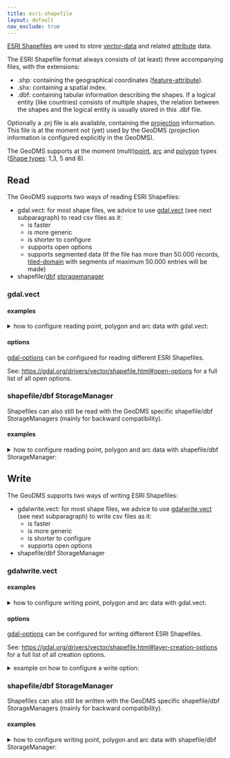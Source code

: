 ```yaml
---
title: esri-shapefile
layout: default
nav_exclude: true
---
```

[ESRI Shapefiles](https://en.wikipedia.org/wiki/Shapefile) are used to store [vector-data](vector-data) and related [attribute](attribute) data.

The ESRI Shapefile format always consists of (at least) three accompanying files, with the extensions:
- .shp: containing the geographical coordinates ([feature-attribute](feature-attribute)).
- .shx: containing a spatial index.
- .dbf: containing tabular information describing the shapes. If a logical entity (like countries) consists of multiple shapes, the relation between the shapes and the logical entity is usually stored in this .dbf file.

Optionally a .prj file is als available, containing the [projection](https://en.wikipedia.org/wiki/Map_projection) information.
This file is at the moment not (yet) used by the GeoDMS (projection information is configured explicitly in the GeoDMS).

The GeoDMS supports at the moment (multi)[point](point), [arc](arc) and [polygon](polygon) types ([Shape types](https://en.wikipedia.org/wiki/Shapefile): 1,3, 5 and 8).

## Read

The GeoDMS supports two ways of reading ESRI Shapefiles:

- gdal.vect: for most shape files, we advice to use [gdal.vect](gdal.vect) (see next subparagraph) to read csv files as it:
    - is faster
    - is more generic 
    - is shorter to configure
    - supports open options 
    - supports segmented data (If the file has more than 50.000 records, [tiled-domain](tiled-domain) with segments of maximum 50.000 entries will be made)
- shapefile/[dbf](dbf) [storagemanager](storagemanager)

### gdal.vect

#### examples 
<details><summary>how to configure reading point, polygon and arc data with gdal.vect:</summary>

<pre>
unit&lt;uint32&gt; location
:  StorageName = "%projDir%/vectordata/points.shp"
,  <B>StorageType = "gdal.vect"</B>
{
   attribute&lt;point_rd&gt; geometry;
   attribute&lt;string&gt;   name;
}

unit&lt;uint32&gt; region
:  StorageName = "%projDir%/vectordata/region.shp"
,  <B>StorageType = "gdal.vect"</B>
{
   attribute&lt;point_rd&gt; geometry (<B>polygon</B>);
   attribute&lt;string&gt;   name;
}

unit&lt;uint32&gt; road
:  StorageName = "%projDir%/vectordata/road.shp"
,  <B>StorageType = "gdal.vect"</B>
{
   attribute&lt;point_rd&gt; geometry (<B>arc</B>);
   attribute&lt;string&gt;   name;
}
</pre>

The .shp file is configured as [storagename](storagename) for the [domain-unit](domain-unit).

The .dbf and .shx files are not explicitly configured, but need to be available in the same folder as the .shp file. 

The difference between the configuration of points, arcs and polygons is the configured [composition](composition).

If your dbf file already contains an attribute named geometry, use another attribute name for the data from the .shp file, for instance geom.
</details>

#### options

[gdal-options](gdal-options) can be configured for reading different ESRI Shapefiles. 

See: <https://gdal.org/drivers/vector/shapefile.html#open-options> for a full list of all open options.

### shapefile/dbf StorageManager

Shapefiles can also still be read with the GeoDMS specific shapefile/dbf StorageManagers (mainly for backward compatibility).

#### examples 
<details><summary>how to configure reading point, polygon and arc data with shapefile/dbf StorageManager:</summary>

<pre>
unit&lt;uint32&gt; location: StorageName = "<B>%projDir%/data/location.dbf</B>"
{
   attribute&lt;point_rd&gt; geometry: StorageName = "<B>%projDir%/data/location.shp</B>";
   attribute&lt;string&gt;   name;
}

unit&lt;uint32> region: StorageName = "<B>%projDir%/data/region.dbf</B>"
{
   attribute&lt;point_rd&gt; region (<B>polygon</B>): StorageName = "<B>%projDir%/data/region.shp</B>";
   attribute&lt;string&gt;   name;
}

unit&lt;uint32&gt; road:  StorageName = "<B>%projDir%/data/road.dbf</B>"
{
   attribute&lt;point_rd&gt; geometry (<B>arc</B>): StorageName = "<B>%projDir%/data/road.shp</B>";
   attribute&lt;string&gt;   name;
}
</pre>

The dbf file is configured as StorageName of the domain unit. The number of elements is read from this file. 

The feature attribute with the coordinates is configured as subitem of the domain unit. This attribute is read from the explicitly configured .shp file. The .shx file is not configured, the file needs to be available in the same folder as the .shp file.

The difference between the configuration of points, arcs and polygons is the configured [composition](composition).
</details>

## Write

The GeoDMS supports two ways of writing ESRI Shapefiles:

- gdalwrite.vect: for most shape files, we advice to use [gdalwrite.vect](gdalwrite.vect) (see next subparagraph) to write csv files as it:
    - is faster
    - is more generic 
    - is shorter to configure
    - supports open options 
- shapefile/dbf StorageManager

### gdalwrite.vect

#### examples
<details><summary>how to configure writing point, polygon and arc data with gdal.vect:</summary>

<pre>
unit&lt;uint32&gt; location := SourceData/location
,  StorageName = "%LocalalDataProjDir%/export/points.shp"
,  <B>StorageType = "gdalwrite.vect"</B>
{
   attribute&lt;point_rd&gt; geometry := SourceData/location/geometry;
   attribute&lt;string&gt;   name     := SourceData/location/name;
}

unit&lt;uint32&gt; region := SourceData/region
:  StorageName = "%projDir%/vectordata/region.shp"
,  <B>StorageType = "gdalwrite.vect"</B>
{
   attribute&lt;point_rd&gt; geometry (<B>polygon</B>) := SourceData/region/geometry;
   attribute&lt;string&gt;   name               := SourceData/region/name;
}

unit&lt;uint32&gt; road
:  StorageName = "%projDir%/vectordata/road.shp"
,  <B>StorageType = "gdalwrite.vect"</B>
{
   attribute&lt;point_rd&gt; geometry (<B>arc</B>) := SourceData/road/geometry;
   attribute&lt;string&gt;   name           := SourceData/road/name;
}
</pre>

The [feature-attribute](feature-attribute) is written to the .shp file (in the examples _geometry_).

All other attributes (with supported .[dbf](dbf) [value-type](value-type)) are written to a filename with the same name and a .dbf extension. This applies to both the direct as the indirect [subitem](subitem). If multiple subitems with a PoinGroup [value-type](value-type) occur, an error is generated. Set the [disablestorage](disablestorage) [property](property) to True for the attributes you do not want to be written to the.dbf file.

A index file is also written together with the .shp file, with the same name but with the .shx extension.

The difference between the configuration of points, arcs and polygons is the configured [composition](composition).
</details>

#### options

[gdal-options](gdal-options) can be configured for writing different ESRI Shapefiles. 

See: <https://gdal.org/drivers/vector/shapefile.html#layer-creation-options> for a full list of all creation options.

<details><summary>example on how to configure a write option:</summary>

<pre>
container with_index
{
   unit&lt;uint32> optionSet := range(uint32, 0, 1);
   attribute&lt;string> <B>GDAL_LayerCreationOptions (optionSet) : ["SPATIAL_INDEX=YES"]</B>;

   unit&lt;uint32&gt; location := SourceData/location
   ,  StorageName = "%LocalalDataProjDir%/export/points.shp"
   ,  StorageType = "gdalwrite.vect"
   {
      attribute&lt;point_rd&gt; geometry := SourceData/location/geometry;
      attribute&lt;string&gt;   name     := SourceData/location/name;
   }
}
</pre> 

This example shows how to export an ESRI Shapefile with a spatial index file (.qix) extensie.
</details> 

### shapefile/dbf StorageManager

Shapefiles can also still be written with the GeoDMS specific shapefile/dbf StorageManagers (mainly for backward compatibility).

#### examples 
<details><summary>how to configure writing point, polygon and arc data with shapefile/dbf StorageManager:</summary>

The example shows how to export an ESRI Shapefile with a spatial index file (.qix) extensie. Furthermore the resulting .dbf file is resized to an optimal size, this we advice especially for all ESRI Shapefiles to keep the size of the .dbf file limited. 

<pre>
container export
{
   unit&lt;uint32&gt optionSet := range(uint32, 0, 2);
   attribute&lt;string&gt; GDAL_LayerCreationOptions (optionSet) : ["SPATIAL_INDEX=YES","RESIZE=YES"];

   unit&lt;uint32&gt; location := SourceData/location, StorageName = "<B>%projDir%/data/location.dbf</B>"
   {
      attribute&lt;point_rd&gt; geometry := SourceData/Location/geometry, StorageName = "<B>%projDir%/data/location.shp</B>";
      attribute&lt;string&gt;   name     := SourceData/Location/name;
   }
   
   unit&lt;uint32> region := SourceData/region, StorageName = "<B>%projDir%/data/region.dbf</B>"
   {
      attribute&lt;point_rd&gt; region (<B>polygon</B>) := SourceData/region/geometry,  StorageName = "<B>%projDir%/data/region.shp</B>";
      attribute&lt;string&gt;   name             := SourceData/region/name;
   }

   unit&lt;uint32&gt; road := SourceData/road,  StorageName = "<B>%projDir%/data/road.dbf</B>"
   {
      attribute&lt;point_rd&gt; geometry (<B>arc</B>) := SourceData/road/geometry, StorageName = "<B>%projDir%/data/road.shp</B>";
      attribute&lt;string&gt;   name           := SourceData/road/name;
   }
}
</pre>

The dbf file is configured as StorageName of the domain unit. The attributes (with supported .[dbf](dbf) [value-type](value-type)) are written to the .dbf file with this filename.

The feature attribute is written to the explicitly configured .shp file. 

An index file is also written together with the .shp file, with the same name but with the .shx extension.

The difference between the configuration of points, arcs and polygons is the configured [composition](composition).
</details>


